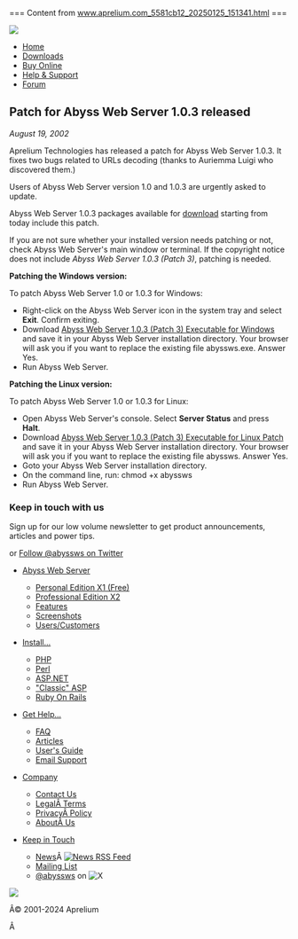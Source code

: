 === Content from www.aprelium.com_5581cb12_20250125_151341.html ===

[![](/common/apreliumlogo.gif)](//www.aprelium.com/)

* [Home](/)
* [Downloads](/downloads/)
* [Buy Online](/order/)
* [Help & Support](/support/)
* [Forum](/forum/)

## Patch for Abyss Web Server 1.0.3 released

*August 19, 2002*

Aprelium Technologies has released a patch for Abyss Web Server 1.0.3. It fixes two bugs related to URLs decoding (thanks to Auriemma Luigi who discovered them.)

Users of Abyss Web Server version 1.0 and 1.0.3 are urgently asked to update.

Abyss Web Server 1.0.3 packages available for [download](/abyssws/download.php) starting from today include this patch.

If you are not sure whether your installed version needs patching or not, check Abyss Web Server's main window or terminal. If the copyright notice does not include *Abyss Web Server 1.0.3 (Patch 3)*, patching is needed.

**Patching the Windows version:**

To patch Abyss Web Server 1.0 or 1.0.3 for Windows:

* Right-click on the Abyss Web Server icon in the system tray and select **Exit**. Confirm exiting.
* Download [Abyss Web Server 1.0.3 (Patch 3) Executable for Windows](/data/patch1033/abyssws.exe) and save it in your Abyss Web Server installation directory. Your browser will ask you if you want to replace the existing file abyssws.exe. Answer Yes.
* Run Abyss Web Server.

**Patching the Linux version:**

To patch Abyss Web Server 1.0 or 1.0.3 for Linux:

* Open Abyss Web Server's console. Select **Server Status** and press **Halt**.
* Download [Abyss Web Server 1.0.3 (Patch 3) Executable for Linux Patch](/data/patch1033/abyssws) and save it in your Abyss Web Server installation directory. Your browser will ask you if you want to replace the existing file abyssws. Answer Yes.
* Goto your Abyss Web Server installation directory.
* On the command line, run: chmod +x abyssws
* Run Abyss Web Server.

### Keep in touch with us

Sign up for our low volume newsletter to get product announcements, articles and power tips.

or [Follow @abyssws on Twitter](https://twitter.com/abyssws?ref_src=twsrc%5Etfw)

* [Abyss Web Server](/abyssws/)
  + [Personal Edition X1 (Free)](/abyssws/download.php)
  + [Professional Edition X2](/abyssws/x2/)
  + [Features](/abyssws/features.html)
  + [Screenshots](/abyssws/screenshots.html)
  + [Users/Customers](/abyssws/users-customers.html)

* [Install...](/abyssws/scripting.html)
  + [PHP](/abyssws/php.html)
  + [Perl](/abyssws/perl.html)
  + [ASP.NET](/abyssws/aspnet/)
  + ["Classic" ASP](/abyssws/asp.html)
  + [Ruby On Rails](/abyssws/ror.html)

* [Get Help...](/support/)
  + [FAQ](/abyssws/faq.html)
  + [Articles](/abyssws/articles/)
  + [User's Guide](/abyssws/doc.html)
  + [Email Support](/support/email/)

* [Company](/company.html)
  + [Contact Us](/contact.html)
  + [LegalÂ Terms](/legal.html)
  + [PrivacyÂ Policy](/privacy.html)
  + [AboutÂ Us](/company.html)

* [Keep in Touch](/company.html)
  + [News](/news/)Â [![News RSS Feed](/common/feedicon.png)](/news.rss "News RSS Feed")
  + [Mailing List](https://mailer.aprelium.com/lists/?p=subscribe&id=3)
  + [@abyssws](https://twitter.com/abyssws) on ![X](/common/twitter.svg)

[![](/common/pwrabyss.gif)](http://www.aprelium.com/abyssws/ "Powered By Abyss Web Server")

Â© 2001-2024 Aprelium

Â


